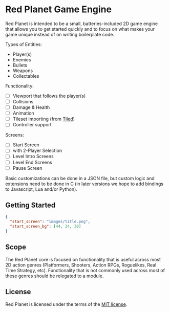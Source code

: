 # Red Planet Game Engine

Red Planet is intended to be a small, batteries-included 2D game engine that allows you to get started quickly and to focus on what makes your game unique instead of on writing boilerplate code.

Types of Entities:

* Player(s)
* Enemies
* Bullets
* Weapons
* Collectables

Functionality:

- [ ] Viewport that follows the player(s)
- [ ] Collisions
- [ ] Damage & Health
- [ ] Animation
- [ ] Tileset Importing (from [Tiled](https://www.mapeditor.org))
- [ ] Controller support

Screens:

- [ ] Start Screen
- [ ] with 2-Player Selection
- [ ] Level Intro Screens
- [ ] Level End Screens
- [ ] Pause Screen

Basic customizations can be done in a JSON file, but custom logic and extensions need to be done in C (in later versions we hope to add bindings to Javascript, Lua and/or Python).

## Getting Started

```json
{
  "start_screen": "images/title.png",
  "start_screen_bg": [44, 34, 30]
}
```

## Scope

The Red Planet core is focused on functionality that is useful across most 2D action genres (Platformers, Shooters, Action RPGs, Roguelikes, Real Time Strategy, etc). Functionality that is not commonly used across most of these genres should be relegated to a module.

## License

Red Planet is licensed under the terms of the [MIT license](LICENSE.md).
